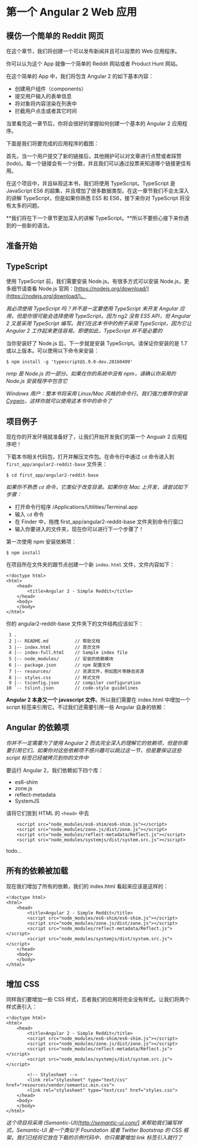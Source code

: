 # 第一个 Angular 2 Web 应用
## 模仿一个简单的 Reddit 网页
在这个章节，我们将创建一个可以发布新闻并且可以投票的 Web 应用程序。

你可以认为这个 App 就像一个简单的 Reddit 网站或者 Product Hunt 网站。

在这个简单的 App 中，我们将包含 Angular 2 的如下基本内容：

* 创建用户组件（components）
* 提交用户输入的表单信息
* 将对象将内容渲染在列表中
* 拦截用户点击或者其它时间

当里看完这一章节后，你将会很好的掌握如何创建一个基本的 Angular 2 应用程序。

下面是我们将要完成的应用程序的截图：

首先，当一个用户提交了新的链接后，其他拥护可以对文章进行点赞或者踩赞(todo)。每一个链接会有一个分数，并且我们可以通过投票来知道哪个链接更佳有用。

在这个项目中，并且纵观这本书，我们将使用 TypeScript。TypeScript 是 JavaScript ES6 的超集，并且增加了很多数据类型。在这一章节我们不会太深入的讲解 TypeScript，但是如果你熟悉 ES5 和 ES6，接下来你对 TypeScript 将没有太多的问题。

**我们将在下一个章节更加深入的讲解 TypeScript。**所以不要担心接下来你遇到的一些新的语法。

## 准备开始
## TypeScript
使用 TypeScript 前，我们需要安装 Node.js。有很多方式可以安装 Node.js，更多细节请查看 Node.js 官网：[https://nodejs.org/download/](https://nodejs.org/download/)。

*我必须使用 TypeScript 吗？并不是一定要使用 TypeScript 来开发 Angular 应用，但是你很可能会选择使用 TypeScript。因为 ng2 没有 ES5 API，但 Angular 2 又是采用 TypeScript 编写。我们在这本书中的例子采用 TypeScript，因为它让 Angular 2 工作起来更佳容易。即便如此，TypeScript 并不是必要的*

当你安装好了 Node.js 后，下一步就是安装 TypeScript。请保证你安装的是 1.7 或以上版本。可以使用以下命令来安装：

```
$ npm install -g 'typescript@1.9.0-dev.20160409'
```

*nmp 是 Node.js 的一部分。如果在你的系统中没有 npm，请确认你采用的 Node.js 安装程序中包含它*

*Windows 用户：整本书将采用 Linux/Mac 风格的命令行。我们强力推荐你安装 [Cygwin](https://www.cygwin.com/)，这样你就可以使用这本书中的命令了*

## 项目例子
现在你的开发环境就准备好了，让我们开始开发我们的第一个 Angualr 2 应用程序吧！

下载本书相关代码包，打开并解压文件包。在命令行中通过 `cd` 命令进入到 `first_app/angular2-reddit-base` 文件夹：

```
$ cd first_app/angular2-reddit-base
```

*如果你不熟悉 `cd` 命令，它类似于改变目录。如果你在 Mac 上开发，请尝试如下步骤：*

* 打开命令行程序 /Applications/Utilities/Terminal.app
* 输入 `cd` 命令
* 在 Finder 中，拖拽 first_app/angular2-reddit-base 文件夹到命令行窗口
* 输入你要进入的文件夹，现在你可以进行下一个步骤了！

第一次使用 npm 安装依赖项：

```
$ npm install
```

在项目所在文件夹的跟节点创建一个新 `index.html` 文件，文件内容如下：

```
<!doctype html>
<html>
	<head>
		<title>Angular 2 - Simple Reddit</title>
	</head>
	<body>
	</body>
</html>
```

你的 angular2-reddit-base 文件夹下的文件结构应该如下：

```
 1 .
 2 |-- README.md          // 帮助文档
 3 |-- index.html         // 首页文件
 4 |-- index-full.html    // Sample index file
 5 |-- node_modules/      // 安装的依赖模块
 6 |-- package.json       // npm 配置文件
 7 |-- resources/         // 资源文件，例如图片等静态资源
 8 |-- styles.css         // 样式文件
 9 |-- tsconfig.json      // compiler configuration
10 `-- tslint.json        // code-style guidelines
```

**Angular 2 本身又一个 javascript 文件**。所以我们需要在 index.html 中增加一个 script 标签来引用它。不过我们还需要引用一些 Angular 自身的依赖：

## Angular 的依赖项

*你并不一定需要为了使用 Angular 2 而去完全深入的理解它的依赖项，但是你需要引用它们。如果你对这些依赖项不感兴趣可以跳过这一节，但是要保证这些 script 标签已经被拷贝到你的文件中*

要运行 Angular 2，我们依赖如下四个库：

* es6-shim
* zone.js
* reflect-metadata
* SystemJS

请将它们放到 HTML 的 `<head>` 中去

```
	<script src="node_modules/es6-shim/es6-shim.js"></script>
	<script src="node_modules/zone.js/dist/zone.js"></script>
	<script src="node_modules/reflect-metadata/Reflect.js"></script>
	<script src="node_modules/systemjs/dist/system.src.js"></script>
```

todo...

## 所有的依赖被加载
现在我们增加了所有的依赖，我们的 index.html 看起来应该是这样的：

```
<!doctype html>
<html>
	<head>
		<title>Angular 2 - Simple Reddit</title>
		<script src="node_modules/es6-shim/es6-shim.js"></script>
		<script src="node_modules/zone.js/dist/zone.js"></script>
		<script src="node_modules/reflect-metadata/Reflect.js"></script>
		<script src="node_modules/systemjs/dist/system.src.js"></script>
	</head>
	<body>
	</body>
</html>
```

## 增加 CSS
同样我们要增加一些 CSS 样式，否者我们的应用将完全没有样式。让我们将两个样式表引入：

```
<!doctype html>
<html>
	<head>
		<title>Angular 2 - Simple Reddit</title>
		<script src="node_modules/es6-shim/es6-shim.js"></script>
		<script src="node_modules/zone.js/dist/zone.js"></script>
		<script src="node_modules/reflect-metadata/Reflect.js"></script>
		<script src="node_modules/systemjs/dist/system.src.js"></script>
		
		<!-- Stylesheet -->
		<link rel="stylesheet" type="text/css" href="resources/vendor/semantic.min.css">
		<link rel="stylesheet" type="text/css" href="styles.css"> 
	</head>
	<body>
	</body>
</html>
```

*这个项目将采用 (Semantic-UI)[http://semantic-ui.com/] 来帮助我们编写样式。Semantic-UI 是一个类似于 Foundation 或者 Twitter Bootstrap 的 CSS 框架。我们已经将它放在下载的示例代码中，你只需要增加 link 标签引入就行了*





